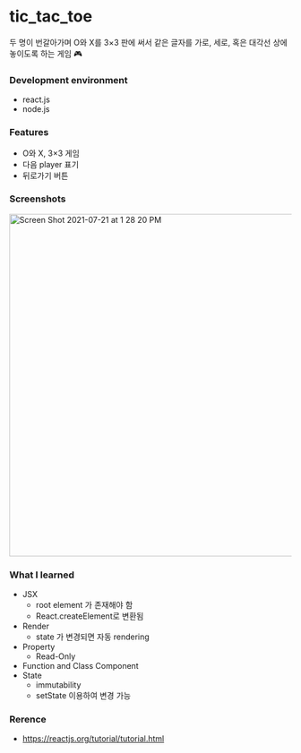 # tic_tac_toe
두 명이 번갈아가며 O와 X를 3×3 판에 써서 같은 글자를 가로, 세로, 혹은 대각선 상에 놓이도록 하는 게임 🎮

### Development environment
- react.js
- node.js



### Features
- O와 X, 3×3 게임
- 다음 player 표기
- 뒤로가기 버튼


### Screenshots
<img width="612" alt="Screen Shot 2021-07-21 at 1 28 20 PM" src="https://user-images.githubusercontent.com/33794732/126431290-e1b8d3e1-c73f-44b9-96e1-77d9371bfab7.png">

### What I learned
- JSX 
   -  root element 가 존재해야 함
   - React.createElement로 변환됨 
- Render
   -  state 가 변경되면 자동 rendering
- Property
   -  Read-Only
- Function and Class Component
- State
   -  immutability
   - setState 이용하여 변경 가능

### Rerence
- https://reactjs.org/tutorial/tutorial.html